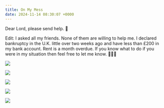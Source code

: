 ```yaml
---
title: On My Mess
date: 2024-11-14 08:30:07 +0000
---
```


Dear Lord, please send help. 🙏

Edit: I asked all my friends. None of them are willing to help me. I declared bankruptcy in the U.K. little over two weeks ago and have less than £200 in my bank account. Rent is a month overdue. If you know what to do if you were in my situation then feel free to let me know. 🙏🫶😘

![](/04e7e234cba9b00a106dfa078f191907.jpeg)

![](/f65eda9d16ebc185469e3b52c5e5da23.jpeg)

![](/d811b0ed92473b0a0b751257788f9109.jpeg)

![](/10900ad891e0260c0917e9f9bb2d1c07.jpeg)

![](/211d59aac6d6f0db9156c18b590c250e.jpeg)